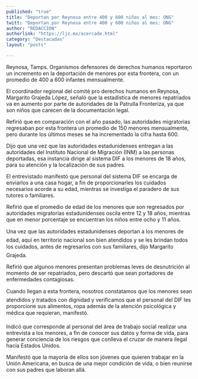 ```yaml
---
published: "true"
title: "Deportan por Reynosa entre 400 y 600 niños al mes: ONG"
twitt: "Deportan por Reynosa entre 400 y 600 niños al mes: ONG"
author: "REDACCION"
authorlink: "https://ljz.mx/acercade.html"
category: "Destacadas"
layout: "posts"

---
```



  Reynosa, Tamps. Organismos defensores de derechos humanos reportaron un incremento en la deportación de menores por esta frontera, con un promedio de 400 a 600 infantes mensualmente.



  El coordinador regional del comité pro derechos humanos en Reynosa, Margarito Grajeda López, señaló que la estadística de menores repatriados va en aumento por parte de autoridades de la Patrulla Fronteriza, ya que son niños que carecen de la documentación legal.



  Refirió que en comparación con el año pasado, las autoridades migratorias regresaban por esta frontera un promedio de 150 menores mensualmente, pero durante los últimos meses se ha incrementado la cifra hasta 600.



  Dijo que una vez que las autoridades estadunidenses entregan a las autoridades del Instituto Nacional de Migración (INM) a las personas deportadas, esa instancia dirige al sistema DIF a los menores de 18 años, para su atención y la localización de sus padres.



  El entrevistado manifestó que personal del sistema DIF se encarga de enviarlos a una casa hogar, a fin de proporcionarles los cuidados necesarios acorde a su edad, mientras se investiga el paradero de sus tutores o familiares.



  Refirió que el promedio de edad de los menores que son regresados por autoridades migratorias estadunidenses oscila entre 12 y 18 años, mientras que en menor porcentaje se encuentran los niños entre ocho y 11 años.



  Una vez que las autoridades estadunidenses deportan a los menores de edad, aquí en territorio nacional son bien atendidos y se les brindan todos los cuidados, antes de regresarlos con sus familiares, dijo Margarito Grajeda.



  Refirió que algunos menores presentan problemas leves de desnutrición al momento de ser repatriados, pero descartó que sean portadores de enfermedades contagiosas.



  Cuando llegan a esta frontera, nosotros constatamos que los menores sean atendidos y tratados con dignidad y verificamos que el personal del DIF les proporcione sus alimentos, ropa además de la atención psicológica y médica que requieran, manifestó.



  Indicó que corresponde al personal del área de trabajo social realizar una entrevista a los menores, a fin de conocer sus datos y forma de vida, para generar conciencia de los riesgos que conlleva el cruzar de manera ilegal hacia Estados Unidos.



  Manifestó que la mayoría de ellos son jóvenes que quieren trabajar en la Unión Americana, en busca de una mejor condición de vida, o bien reunirse con sus padres que laboran allá.

